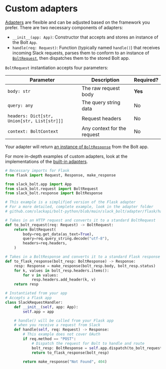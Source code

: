 # Custom adapters

[Adapters](/tools/bolt-python/concepts/adapters) are flexible and can be adjusted based on the framework you prefer. There are two necessary components of adapters:

- `__init__(app: App)`: Constructor that accepts and stores an instance of the Bolt `App`.
- `handle(req: Request)`: Function (typically named `handle()`) that receives incoming Slack requests, parses them to conform to an instance of [`BoltRequest`](https://github.com/slackapi/bolt-python/blob/main/slack_bolt/request/request.py), then dispatches them to the stored Bolt app.

`BoltRequest` instantiation accepts four parameters:

| Parameter | Description | Required? |
|-----------|-------------|-----------|
| `body: str` | The raw request body | **Yes** |
| `query: any` | The query string data | No |
| `headers: Dict[str, Union[str, List[str]]]` | Request headers | No |
| `context: BoltContext` | Any context for the request | No |

Your adapter will return [an instance of `BoltResponse`](https://github.com/slackapi/bolt-python/blob/main/slack_bolt/response/response.py) from the Bolt app.

For more in-depth examples of custom adapters, look at the implementations of the [built-in adapters](https://github.com/slackapi/bolt-python/tree/main/slack_bolt/adapter).

```python
# Necessary imports for Flask
from flask import Request, Response, make_response

from slack_bolt.app import App
from slack_bolt.request import BoltRequest
from slack_bolt.response import BoltResponse

# This example is a simplified version of the Flask adapter
# For a more detailed, complete example, look in the adapter folder
# github.com/slackapi/bolt-python/blob/main/slack_bolt/adapter/flask/handler.py

# Takes in an HTTP request and converts it to a standard BoltRequest
def to_bolt_request(req: Request) -> BoltRequest:
    return BoltRequest(
        body=req.get_data(as_text=True),
        query=req.query_string.decode("utf-8"),
        headers=req.headers,
    )

# Takes in a BoltResponse and converts it to a standard Flask response
def to_flask_response(bolt_resp: BoltResponse) -> Response:
    resp: Response = make_response(bolt_resp.body, bolt_resp.status)
    for k, values in bolt_resp.headers.items():
        for v in values:
            resp.headers.add_header(k, v)
    return resp

# Instantiated from your app
# Accepts a Flask app
class SlackRequestHandler:
    def __init__(self, app: App):
        self.app = app

    # handle() will be called from your Flask app 
    # when you receive a request from Slack
    def handle(self, req: Request) -> Response:
        # This example does not cover OAuth
        if req.method == "POST":
            # Dispatch the request for Bolt to handle and route
            bolt_resp: BoltResponse = self.app.dispatch(to_bolt_request(req))
            return to_flask_response(bolt_resp)

        return make_response("Not Found", 404)
```
